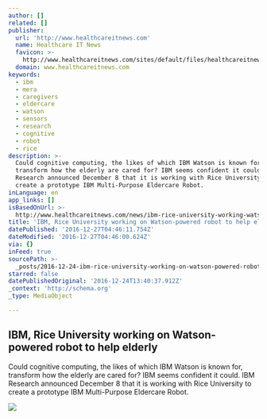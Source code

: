 ```yaml
---
author: []
related: []
publisher:
  url: 'http://www.healthcareitnews.com'
  name: Healthcare IT News
  favicon: >-
    http://www.healthcareitnews.com/sites/default/files/healthcareitnews_favicon.png
  domain: www.healthcareitnews.com
keywords:
  - ibm
  - mera
  - caregivers
  - eldercare
  - watson
  - sensors
  - research
  - cognitive
  - robot
  - rice
description: >-
  Could cognitive computing, the likes of which IBM Watson is known for,
  transform how the elderly are cared for? IBM seems confident it could. IBM
  Research announced December 8 that it is working with Rice University to
  create a prototype IBM Multi-Purpose Eldercare Robot.
inLanguage: en
app_links: []
isBasedOnUrl: >-
  http://www.healthcareitnews.com/news/ibm-rice-university-working-watson-powered-robot-help-elderly?platform=hootsuite
title: 'IBM, Rice University working on Watson-powered robot to help elderly'
datePublished: '2016-12-27T04:46:11.754Z'
dateModified: '2016-12-27T04:46:00.624Z'
via: {}
inFeed: true
sourcePath: >-
  _posts/2016-12-24-ibm-rice-university-working-on-watson-powered-robot-to-help.md
starred: false
datePublishedOriginal: '2016-12-24T13:40:37.912Z'
_context: 'http://schema.org'
_type: MediaObject

---
```

<article style=""><h1>IBM, Rice University working on Watson-powered robot to help elderly</h1><p>Could cognitive computing, the likes of which IBM Watson is known for, transform how the elderly are cared for? IBM seems confident it could. IBM Research announced December 8 that it is working with Rice University to create a prototype IBM Multi-Purpose Eldercare Robot.</p><img src="http://www.healthcareitnews.com/sites/default/files/IBM-MERA-HITN.png" /></article>